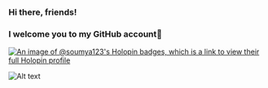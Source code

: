 ### Hi there, friends!
### I welcome you to my GitHub account👋


[![An image of @soumya123's Holopin badges, which is a link to view their full Holopin profile](https://holopin.me/soumya123)](https://holopin.io/@soumya123)

![Alt text]("")

<!--
**soumya-ranjan-pratap/soumya-ranjan-pratap** is a ✨ _special_ ✨ repository because its `README.md` (this file) appears on your GitHub profile.

Here are some ideas to get you started:

- 🔭 I’m currently working on ...
- 🌱 I’m currently learning ...
- 👯 I’m looking to collaborate on ...
- 🤔 I’m looking for help with ...
- 💬 Ask me about ...
- 📫 How to reach me: ...
- 😄 Pronouns: ...
- ⚡ Fun fact: ...
-->

